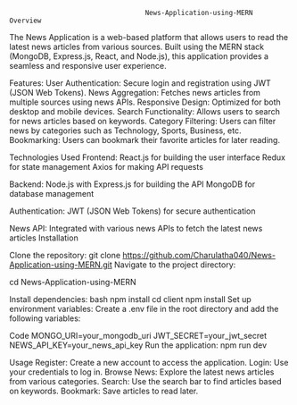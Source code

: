                                       News-Application-using-MERN  Overview
The News Application is a web-based platform that allows users to read the latest news articles from various sources. Built using the MERN stack (MongoDB, Express.js, React, and Node.js), this application provides a seamless and responsive user experience.

Features:
User Authentication: Secure login and registration using JWT (JSON Web Tokens).
News Aggregation: Fetches news articles from multiple sources using news APIs.
Responsive Design: Optimized for both desktop and mobile devices.
Search Functionality: Allows users to search for news articles based on keywords.
Category Filtering: Users can filter news by categories such as Technology, Sports, Business, etc.
Bookmarking: Users can bookmark their favorite articles for later reading.


Technologies Used
Frontend:
React.js for building the user interface
Redux for state management
Axios for making API requests

Backend:
Node.js with Express.js for building the API
MongoDB for database management


Authentication:
JWT (JSON Web Tokens) for secure authentication


News API:
Integrated with various news APIs to fetch the latest news articles
Installation


Clone the repository:
git clone https://github.com/Charulatha040/News-Application-using-MERN.git
Navigate to the project directory:

cd News-Application-using-MERN


Install dependencies:
bash
npm install
cd client
npm install
Set up environment variables: Create a .env file in the root directory and add the following variables:


Code
MONGO_URI=your_mongodb_uri
JWT_SECRET=your_jwt_secret
NEWS_API_KEY=your_news_api_key
Run the application:
npm run dev


Usage
Register: Create a new account to access the application.
Login: Use your credentials to log in.
Browse News: Explore the latest news articles from various categories.
Search: Use the search bar to find articles based on keywords.
Bookmark: Save articles to read later.
